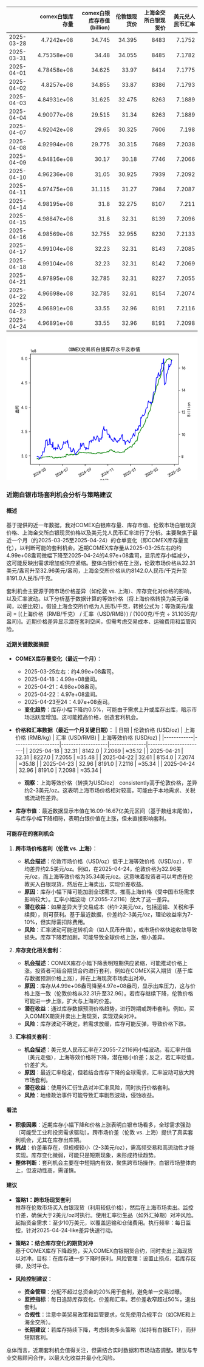 |            |   comex白银库存量 |   comex白银库存市值(billion) |   伦敦银现货价 |   上海金交所白银现货价 |   美元兑人民币汇率 |
|:-----------|------------------:|-----------------------------:|---------------:|-----------------------:|-------------------:|
| 2025-03-28 |       4.7242e+08  |                       34.745 |         34.395 |                   8483 |             7.1752 |
| 2025-03-31 |       4.75358e+08 |                       34.48  |         34.055 |                   8485 |             7.1782 |
| 2025-04-01 |       4.78458e+08 |                       34.625 |         33.97  |                   8414 |             7.1775 |
| 2025-04-02 |       4.8257e+08  |                       34.855 |         33.87  |                   8386 |             7.1793 |
| 2025-04-03 |       4.84931e+08 |                       31.625 |         32.475 |                   8263 |             7.1889 |
| 2025-04-04 |       4.90077e+08 |                       29.515 |         31.34  |                   8263 |             7.1889 |
| 2025-04-07 |       4.92042e+08 |                       29.65  |         30.325 |                   7606 |             7.198  |
| 2025-04-08 |       4.92994e+08 |                       29.775 |         30.315 |                   7689 |             7.2038 |
| 2025-04-09 |       4.94816e+08 |                       30.17  |         30.18  |                   7746 |             7.2066 |
| 2025-04-10 |       4.96236e+08 |                       31.05  |         30.925 |                   7939 |             7.2092 |
| 2025-04-11 |       4.97475e+08 |                       31.115 |         31.27  |                   7984 |             7.2087 |
| 2025-04-14 |       4.98195e+08 |                       31.8   |         32.275 |                   8107 |             7.211  |
| 2025-04-15 |       4.98847e+08 |                       31.8   |         32.31  |                   8139 |             7.2096 |
| 2025-04-16 |       4.98569e+08 |                       32.755 |         32.955 |                   8230 |             7.2133 |
| 2025-04-17 |       4.99104e+08 |                       32.23  |         32.31  |                   8143 |             7.2085 |
| 2025-04-18 |       4.99104e+08 |                       32.23  |         32.31  |                   8142 |             7.2069 |
| 2025-04-21 |       4.97895e+08 |                       32.785 |         32.31  |                   8227 |             7.2055 |
| 2025-04-22 |       4.96698e+08 |                       32.785 |         32.61  |                   8154 |             7.2074 |
| 2025-04-23 |       4.96891e+08 |                       33.55  |         32.96  |                   8191 |             7.2116 |
| 2025-04-24 |       4.96891e+08 |                       33.55  |         32.96  |                   8191 |             7.2098 |

![图](silver.png)

### 近期白银市场套利机会分析与策略建议

#### 概述
基于提供的近一年数据，我对COMEX白银库存量、库存市值、伦敦市场白银现货价格、上海金交所白银现货价格以及美元兑人民币汇率进行了分析。主要聚焦于最近一个月（约2025-03-25至2025-04-24）的仓单变化（即COMEX库存量变化），以判断可能的套利机会。近期COMEX库存量从2025-03-25左右的约4.99e+08盎司微幅下降至2025-04-24的4.97e+08盎司，显示库存小幅减少，这可能反映出需求增加或供应紧缩。整体白银价格在上涨，伦敦市场价格从32.31美元/盎司升至32.96美元/盎司，上海金交所价格从约8142.0人民币/千克升至8191.0人民币/千克。

套利机会主要源于跨市场价格差异（如伦敦 vs. 上海）、库存变化对价格的影响，以及汇率波动。以下分析基于数据计算的等效价格（将上海价格转换为美元/盎司，以便比较）。假设上海金交所价格为人民币/千克，转换公式为：等效美元/盎司 = [(上海价格（RMB/千克） / 汇率（USD/RMB）) / (1000克/千克 ÷ 31.1035克/盎司)]。近期价格差异显示潜在套利空间，但需考虑交易成本、运输费用和监管风险。

#### 近期关键数据摘要
- **COMEX库存量变化（最近一个月）**：
  - 2025-03-25左右：约4.99e+08盎司。
  - 2025-04-18：4.99e+08盎司。
  - 2025-04-21：4.98e+08盎司。
  - 2025-04-22：4.97e+08盎司。
  - 2025-04-23至24：4.97e+08盎司。
  - **变化趋势**：库存小幅下降约0.5%，可能由于需求上升或库存出库，暗示市场活跃度增加。这可能推高价格，创造套利机会。

- **价格和汇率数据（最近一个月关键日期）**：
  | 日期       | 伦敦价格 (USD/oz) | 上海价格 (RMB/kg) | 汇率 (USD/RMB) | 上海等效价格 (USD/oz) |
  |------------|-------------------|-------------------|---------------|-----------------------|
  | 2025-04-18 | 32.31            | 8142.0           | 7.2069       | ≈35.12               |
  | 2025-04-21 | 32.31            | 8227.0           | 7.2055       | ≈35.48               |
  | 2025-04-22 | 32.61            | 8154.0           | 7.2074       | ≈35.18               |
  | 2025-04-23 | 32.96            | 8191.0           | 7.2116       | ≈35.34               |
  | 2025-04-24 | 32.96            | 8191.0           | 7.2098       | ≈35.34               |

  - **观察**：上海等效价格（转换为USD/oz） consistently高于伦敦价格，差异约2-3美元/oz。这表明上海市场价格相对较高，可能由于本地需求、关税或流动性差异。

- **库存市值**：最近数据显示市值在16.09-16.67亿美元区间（基于数组末尾值），与库存小幅下降相符，表明白银价值在上涨，但未直接影响套利。

#### 可能存在的套利机会
1. **跨市场价格套利（伦敦 vs. 上海）**：
   - **机会描述**：伦敦市场价格（USD/oz）低于上海等效价格（USD/oz），平均差异约2.5美元/oz。例如，在2025-04-24，伦敦价格为32.96美元/oz，而上海等效价格为35.34美元/oz。这意味着投资者可以考虑在伦敦买入白银现货，然后在上海卖出，实现价差收益。
   - **原因**：库存小幅下降可能加剧全球需求，推高上海价格（受中国市场需求影响较大）。汇率小幅波动（7.2055-7.2116）放大了这一差异。
   - **潜在收益**：如果差异大于交易成本（约1-2美元/oz，包括运输、关税和手续费），则可获利。基于最近数据，价差约2-3美元/oz，理论收益率为7-10%，但实际需扣除费用。
   - **风险**：汇率波动可能逆转机会（如人民币升值），或市场价格快速收敛导致损失。库存下降若加剧，可能导致全球价格上涨，缩小差异。

2. **库存变化相关套利**：
   - **机会描述**：COMEX库存小幅下降表明短期供应紧缩，可能推动价格上涨。投资者可结合期货合约进行套利，例如在COMEX买入期货（基于库存数据预测价格上涨），并在上海现货市场卖出对冲。
   - **原因**：库存从4.99e+08盎司降至4.97e+08盎司，显示出库压力，这与价格上涨一致（伦敦价格从32.31升至32.96）。若库存继续下降，伦敦价格可能进一步上涨，扩大与上海的价差。
   - **潜在收益**：通过库存数据预测价格趋势，进行跨期或跨市套利。例如，买入COMEX期货并卖出上海现货，实现双向对冲。
   - **风险**：库存波动不确定，若需求放缓，库存可能反弹，导致价格下跌。

3. **汇率相关套利**：
   - **机会描述**：美元兑人民币汇率在7.2055-7.2116间小幅波动。若汇率升值（美元走强），上海等效价格将下降，潜在缩小价差；反之，若汇率贬值，价差扩大。
   - **原因**：最近汇率稳定，但若结合库存下降的全球需求，汇率波动可放大跨市场套利。
   - **潜在收益**：使用外汇衍生品对冲汇率风险，同时执行价格套利。
   - **风险**：地缘政治事件可能导致汇率剧烈波动，侵蚀收益。

#### 看法
- **积极因素**：近期库存小幅下降和价格上涨表明白银市场看多，全球需求强劲（可能受工业和投资需求驱动）。跨市场价差（伦敦 vs. 上海）提供了真实套利机会，尤其在库存出库期。
- **挑战**：价差虽存在，但规模较小（2-3美元/oz），需高频交易和高流动性才能实现。库存变化微弱，可能只是短期现象，未形成持续趋势。
- **整体判断**：套利机会主要在中短期内有效，聚焦跨市场操作。白银市场整体向上，但波动性高，需谨慎。

#### 建议
- **策略1：跨市场现货套利**  
  推荐在伦敦市场买入白银现货（利用较低价格），然后在上海市场卖出。监控价差，确保大于2美元/oz时执行。使用汇率衍生品（如外汇掉期）对冲风险。起始资金需求：至少10万美元，以覆盖运输和仓储费用。执行频率：每日监控，针对2025-04-24-like差异快速行动。

- **策略2：结合库存变化的期货对冲**  
  基于COMEX库存下降趋势，买入COMEX白银期货合约，同时卖出上海现货以对冲。目标：在库存进一步下降时获利。风险管理：设置止损点，若库存反弹，及时平仓。

- **风险控制建议**：
  - **资金管理**：分配不超过总资金的20%用于套利，避免单一交易过曝。
  - **监控指标**：每日追踪库存变化、价差和汇率。若价差收窄超过50%，退出套利。
  - **合规性**：注意中美贸易政策和监管要求，优先使用合规平台（如CME和上海金交所）。
  - **长期建议**：若库存持续下降，考虑转向多头策略（如持有白银ETF），而非短期套利。

总体而言，近期套利机会值得关注，但需结合实时数据和市场动态调整。建议与专业交易顾问合作，以最大化收益并最小化风险。